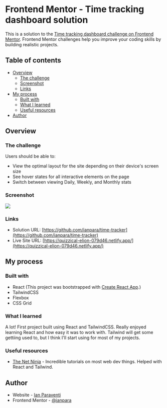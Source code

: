 # Frontend Mentor - Time tracking dashboard solution

This is a solution to the [Time tracking dashboard challenge on Frontend Mentor](https://www.frontendmentor.io/challenges/time-tracking-dashboard-UIQ7167Jw). Frontend Mentor challenges help you improve your coding skills by building realistic projects.

## Table of contents

- [Overview](#overview)
  - [The challenge](#the-challenge)
  - [Screenshot](#screenshot)
  - [Links](#links)
- [My process](#my-process)
  - [Built with](#built-with)
  - [What I learned](#what-i-learned)
  - [Useful resources](#useful-resources)
- [Author](#author)

## Overview

### The challenge

Users should be able to:

- View the optimal layout for the site depending on their device's screen size
- See hover states for all interactive elements on the page
- Switch between viewing Daily, Weekly, and Monthly stats

### Screenshot

![](./screenshot.jpg)

### Links

- Solution URL: [https://github.com/ianpara/time-tracker](https://github.com/ianpara/time-tracker)
- Live Site URL: [https://quizzical-elion-079d46.netlify.app/](https://quizzical-elion-079d46.netlify.app/)

## My process

### Built with

- React (This project was bootstrapped with [Create React App](https://github.com/facebook/create-react-app).)
- TailwindCSS
- Flexbox
- CSS Grid

### What I learned

A lot! First project built using React and TailwindCSS. Really enjoyed learning React and how easy it was to work with. Tailwind will get some gettiing used to, but I think I'll start using for most of my projects.

### Useful resources

- [The Net Ninja](https://www.youtube.com/c/TheNetNinja) - Incredible tutorials on most web dev things. Helped with React and Tailwind.

## Author

- Website - [Ian Paraventi](https://ianpara.com)
- Frontend Mentor - [@ianpara](https://www.frontendmentor.io/profile/ianpara)
